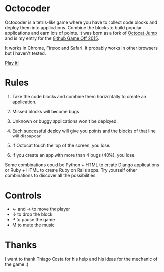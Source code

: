 Octocoder
=========

Octocoder is a tetris-like game where you have to collect code blocks and deploy them into 
applications. Combine the blocks to build popular applications and earn lots of points.
It was born as a fork of [Octocat Jump](https://github.com/ogoshen/game-off-2012)
and is my entry for the [Github Game Off 2015](https://github.com/blog/1972-the-game-has-changed).

It works in Chrome, Firefox and Safari. It probably works in other browsers but I haven't tested.

[Play it!](http://satanas.github.io/game-off-2015/)

Rules
=====
1. Take the code blocks and combine them horizontally to create an application.

2. Missed blocks will become bugs

3. Unknown or buggy applications won't be deployed.

4. Each successful deploy will give you points and the blocks of that line will dissapear.

5. If Octocat touch the top of the screen, you lose.

6. If you create an app with more than 4 bugs (40%), you lose.

Some combinations could be Python + HTML to create Django applications or Ruby + HTML to create Ruby on Rails apps. 
Try yourself other combinations to discover all the possibilities.

Controls
========

* ← and → to move the player
* ↓ to drop the block
* P to pause the game
* M to mute the music

Thanks
======

I want to thank Thiago Costa for his help and his ideas for the mechanic of the game :)
